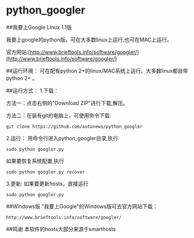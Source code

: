 python_googler
==============
##我要上Google Linux 1.1版

我要上google的python版，可在大多数linux上运行,也可在MAC上运行。

官方网站:[http://www.brieftools.info/software/googler/](http://www.brieftools.info/software/googler/)

##运行环境：
可在配有python 2+的linux/MAC系统上运行。大多数linux都自带python 2+ 。

##运行方式：
1.下载：

方法一：点击右侧的"Download ZIP"进行下载,解压。

方法二：在装有git的电脑上，可使用命令下载
    
    git clone https://github.com/autonews/python_googler

2.运行：
用命令行进入python_googler目录,执行
    
    sudo python googler.py

如果要恢复系统配置,执行
    
    sudo python googler.py recover

3.更新:
如果要更新hosts，直接运行

    sudo python googler.py

##Windows版
"我要上Google"的Windows版可去官方网站下载：

    http://www.brieftools.info/software/googler/


##鸣谢
本软件的hosts大部分来源于smarthosts
